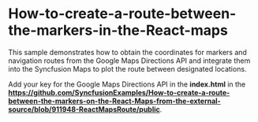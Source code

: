 # How-to-create-a-route-between-the-markers-in-the-React-maps

This sample demonstrates how to obtain the coordinates for markers and navigation routes from the Google Maps Directions API and integrate them into the Syncfusion Maps to plot the route between designated locations.

Add your key for the Google Maps Directions API in the **index.html** in the **https://github.com/SyncfusionExamples/How-to-create-a-route-between-the-markers-on-the-React-Maps-from-the-external-source/blob/911948-ReactMapsRoute/public**.

